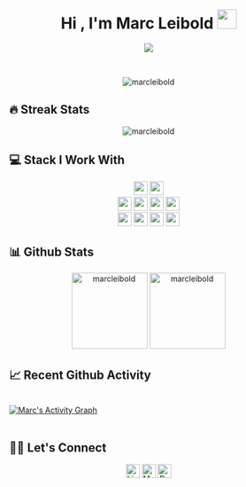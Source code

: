 <h1 align="center">Hi , I'm Marc Leibold <img src="https://media.giphy.com/media/hvRJCLFzcasrR4ia7z/giphy.gif" width="35"></h1>
<p align="center">
 <a href="https://github.com/DenverCoder1/readme-typing-svg"><img src="https://readme-typing-svg.herokuapp.com?lines=Data+Engineer;DS%20|%20AI%20|%20ML%20Enthusiast;Always%20learning%20new%20things&center=true&width=500&height=50&font=Fira%20Code"></a>
</p>
<br>



<p align="center"> <img src="https://komarev.com/ghpvc/?username=marcleibold&label=Marc's%20Profile%20Views%20&color=dc143c&style=plastic" alt="marcleibold" /> </p>

## 🔥 Streak Stats

<p align="center"><img align="center" src="https://github-readme-streak-stats.herokuapp.com/?user=marcleibold&theme=algolia" alt="marcleibold" /></p>

## 💻 Stack I Work With

<p align="center">
<!-- Programming Language -->
<img src="https://img.shields.io/badge/Python-3776AB?style=for-the-badge&logo=python&logoColor=white" height="25">
<img src="https://img.shields.io/badge/JavaScript-F7DF1E?style=for-the-badge&logo=javascript&logoColor=black" height="25">

<br>
<img src="https://img.shields.io/badge/Elasticsearch-00bfb3?style=for-the-badge&logo=elasticsearch&logoColor=white" height="25">
<img src="https://img.shields.io/badge/MongoDB-4EA94B?style=for-the-badge&logo=mongodb&logoColor=white" height="25">
<img src="https://img.shields.io/badge/PostgreSQL-316192?style=for-the-badge&logo=postgresql&logoColor=white" height="25">
<img src="https://img.shields.io/badge/MySQL-00000F?style=for-the-badge&logo=mysql&logoColor=white" height="25">


<br>
<img src="https://img.shields.io/badge/Git-F05032?style=for-the-badge&logo=git&logoColor=white" height="25">
<img src="https://img.shields.io/badge/conda-342B029.svg?&style=for-the-badge&logo=anaconda&logoColor=white" height="25">
<img src="https://img.shields.io/badge/Visual_Studio_Code-0078D4?style=for-the-badge&logo=visual%20studio%20code&logoColor=white" height="25">
<img src="https://img.shields.io/badge/Jupyter-f37726?style=for-the-badge&logo=jupyter&logoColor=white" height="25">

</p>









<!-- Framework -->


<!-- Database -->


<!-- Software -->


## 📊 Github Stats
<p align="center">
  <img src="https://github-readme-stats.vercel.app/api?username=marcleibold&show_icons=true&locale=en&hide_border=true&theme=algolia" alt="marcleibold" height="137px"/>
	<img src="https://github-readme-stats.vercel.app/api/top-langs?username=marcleibold&show_icons=true&locale=en&layout=compact&hide_border=true&theme=algolia" alt="marcleibold" height="137px"/>
  </p>
  
 ## 📈 Recent Github Activity
  <br/>
   <a href="https://github.com/marcleibold"><img alt="Marc's Activity Graph" src="https://activity-graph.herokuapp.com/graph?username=marcleibold&custom_title=Marc%20Leibold's%20Contribution%20Graph&theme=react-dark" /></a>
  <br/>

<br/>

## 🙋‍♀️ Let's Connect

<p align="center">
  <a href="https://www.linkedin.com/in/marcleibold/"><img src="https://img.shields.io/badge/LinkedIn-0a66c2?style=for-the-badge&logo=linkedin&logoColor=white" alt="LinkedIn" height="25"/></a>
 <a href="mailto:leibold485@gmail.com"><img src="https://img.shields.io/badge/Mail-cd3c30?style=for-the-badge&logo=gmail&logoColor=white" alt="Mail" height="25"/></a> 
 <a href="https://hub.docker.com/u/marcleibold"><img src="https://img.shields.io/badge/Docker%20Hub-319def?style=for-the-badge&logo=docker&logoColor=white" alt="Docker Hub" height="25"/></a>
</p>
